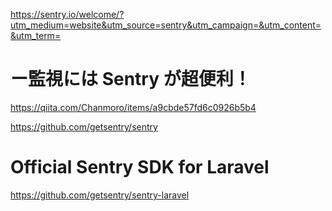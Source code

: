 https://sentry.io/welcome/?utm_medium=website&utm_source=sentry&utm_campaign=&utm_content=&utm_term=

# ー監視には Sentry が超便利！
https://qiita.com/Chanmoro/items/a9cbde57fd6c0926b5b4


https://github.com/getsentry/sentry


# Official Sentry SDK for Laravel
https://github.com/getsentry/sentry-laravel

